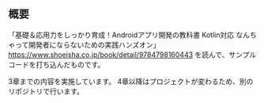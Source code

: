 ## 概要
「基礎＆応用力をしっかり育成！Androidアプリ開発の教科書 Kotlin対応 なんちゃって開発者にならないための実践ハンズオン」
https://www.shoeisha.co.jp/book/detail/9784798160443
を読んで、サンプルコードを打ち込んだものです。

3章までの内容を実施しています。
4章以降はプロジェクトが変わるため、別のリポジトリで行います。
